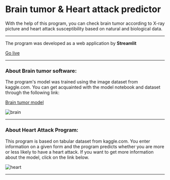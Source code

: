 # Brain tumor & Heart attack predictor

With the help of this program, you can check brain tumor according to X-ray picture 
and heart attack susceptibility based on natural and biological data.

---
The program was developed as a web application by **Streamlit**

[Go live](https://brain-tumor-heart-attack-predictor.streamlit.app/)

---
### About Brain tumor software:
The program's model was trained using the image dataset from kaggle.com.
You can get acquainted with the model notebook and dataset through the following link:
    
[Brain tumor model](https://www.kaggle.com/code/holmonalp/brain-tumor)

![brain](https://media.istockphoto.com/id/171263511/photo/brain-x-ray.jpg?s=612x612&w=0&k=20&c=nSBx0KQBqWHFSE11fR2QankeeORh6JQfpOclbIYSaMQ=)
___
### About Heart Attack Program:
This program is based on tabular dataset from kaggle.com. 
You enter information on a given form and the program predicts 
whether you are more or less likely to have a heart attack.
If you want to get more information about the model, click on the link below.


![heart](https://marvel-b1-cdn.bc0a.com/f00000000229348/www.silversneakers.com/wp-content/uploads/2018/09/SSBlog_HeartAttack_700x525.jpg)

***